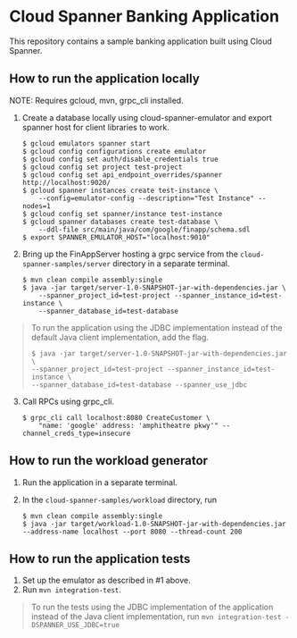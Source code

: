 # Cloud Spanner Banking Application

This repository contains a sample banking application built using Cloud Spanner.

## How to run the application locally

NOTE: Requires gcloud, mvn, grpc_cli installed.

1. Create a database locally using cloud-spanner-emulator and export spanner host
for client libraries to work.

    ```
    $ gcloud emulators spanner start
    $ gcloud config configurations create emulator
    $ gcloud config set auth/disable_credentials true
    $ gcloud config set project test-project
    $ gcloud config set api_endpoint_overrides/spanner http://localhost:9020/
    $ gcloud spanner instances create test-instance \
        --config=emulator-config --description="Test Instance" --nodes=1
    $ gcloud config set spanner/instance test-instance
    $ gcloud spanner databases create test-database \
        --ddl-file src/main/java/com/google/finapp/schema.sdl
    $ export SPANNER_EMULATOR_HOST="localhost:9010"
    ```

2. Bring up the FinAppServer hosting a grpc service from the `cloud-spanner-samples/server` directory in a separate terminal.

    ```
    $ mvn clean compile assembly:single
    $ java -jar target/server-1.0-SNAPSHOT-jar-with-dependencies.jar \
        --spanner_project_id=test-project --spanner_instance_id=test-instance \
        --spanner_database_id=test-database
    ```
> To run the application using the JDBC implementation instead of the default Java client implementation, add the flag.
> ```
> $ java -jar target/server-1.0-SNAPSHOT-jar-with-dependencies.jar \
> --spanner_project_id=test-project --spanner_instance_id=test-instance \
> --spanner_database_id=test-database --spanner_use_jdbc
> ```

3. Call RPCs using grpc_cli.

    ```
    $ grpc_cli call localhost:8080 CreateCustomer \
        "name: 'google' address: 'amphitheatre pkwy'" --channel_creds_type=insecure
    ```

## How to run the workload generator

1. Run the application in a separate terminal.

2. In the `cloud-spanner-samples/workload` directory, run
 
    ```
    $ mvn clean compile assembly:single
    $ java -jar target/workload-1.0-SNAPSHOT-jar-with-dependencies.jar --address-name localhost --port 8080 --thread-count 200 
    ```

## How to run the application tests

1. Set up the emulator as described in #1 above.
2. Run `mvn integration-test`.
> To run the tests using the JDBC implementation of the application instead of the Java client implementation, run `mvn integration-test -DSPANNER_USE_JDBC=true`

